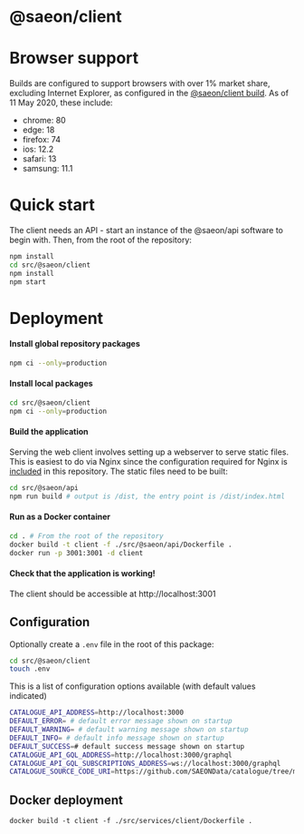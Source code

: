 # @saeon/client

# Browser support

Builds are configured to support browsers with over 1% market share, excluding Internet Explorer, as configured in the [@saeon/client build](.browserslistrc). As of 11 May 2020, these include:

- chrome: 80
- edge: 18
- firefox: 74
- ios: 12.2
- safari: 13
- samsung: 11.1

# Quick start

The client needs an API - start an instance of the @saeon/api software to begin with. Then, from the root of the repository:

```sh
npm install
cd src/@saeon/client
npm install
npm start
```

# Deployment

#### Install global repository packages

```sh
npm ci --only=production
```

#### Install local packages

```sh
cd src/@saeon/client
npm ci --only=production
```

#### Build the application

Serving the web client involves setting up a webserver to serve static files. This is easiest to do via Nginx since the configuration required for Nginx is [included](/nginx) in this repository. The static files need to be built:

```sh
cd src/@saeon/api
npm run build # output is /dist, the entry point is /dist/index.html
```

#### Run as a Docker container

```sh
cd . # From the root of the repository
docker build -t client -f ./src/@saeon/api/Dockerfile .
docker run -p 3001:3001 -d client
```

#### Check that the application is working!

The client should be accessible at http://localhost:3001

## Configuration

Optionally create a `.env` file in the root of this package:

```sh
cd src/@saeon/client
touch .env
```

This is a list of configuration options available (with default values indicated)

```sh
CATALOGUE_API_ADDRESS=http://localhost:3000
DEFAULT_ERROR= # default error message shown on startup
DEFAULT_WARNING= # default warning message shown on startup
DEFAULT_INFO= # default info message shown on startup
DEFAULT_SUCCESS=# default success message shown on startup
CATALOGUE_API_GQL_ADDRESS=http://localhost:3000/graphql
CATALOGUE_API_GQL_SUBSCRIPTIONS_ADDRESS=ws://localhost:3000/graphql
CATALOGUE_SOURCE_CODE_URI=https://github.com/SAEONData/catalogue/tree/master/src/@saeon/client
```

## Docker deployment

```
docker build -t client -f ./src/services/client/Dockerfile .
```
